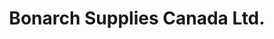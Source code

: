 ---
title: "Bonarch Supplies Canada Ltd."
url: /smiths-falls/bonarch-supplies-canada-ltd/
shop: Sanitätshaus
---